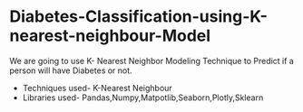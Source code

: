 # Diabetes-Classification-using-K-nearest-neighbour-Model
We are going to use K- Nearest Neighbor Modeling Technique to Predict if a person will have Diabetes or not.

* Techniques used- K-Nearest Neighbour
* Libraries used- Pandas,Numpy,Matpotlib,Seaborn,Plotly,Sklearn
